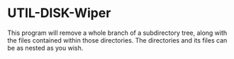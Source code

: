 # UTIL-DISK-Wiper
This program will remove a whole branch of a subdirectory tree, along with the files contained within those directories. The directories and its files can be as nested as you wish.
